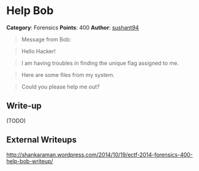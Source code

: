 # Help Bob
**Category**: Forensics
**Points**: 400
**Author**: [sushant94](https://github.com/kbhat95/)
> Message from Bob:

> Hello Hacker!

> I am having troubles in finding the unique flag assigned to me.

> Here are some files from my system.

> Could you please help me out?


## Write-up
(TODO)

## External Writeups
http://shankaraman.wordpress.com/2014/10/19/ectf-2014-forensics-400-help-bob-writeup/
